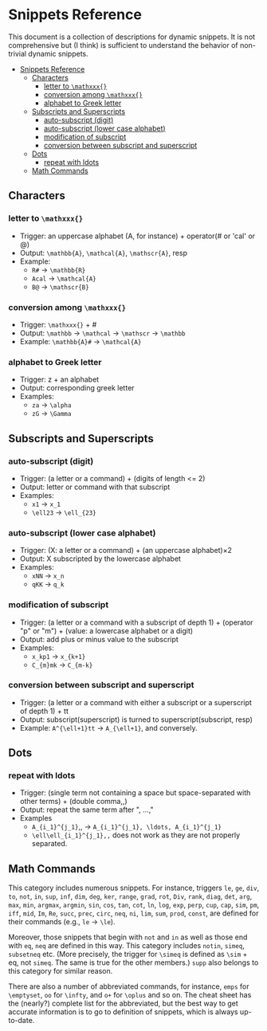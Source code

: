 # Snippets Reference

This document is a collection of descriptions for dynamic snippets.
It is not comprehensive but (I think) is sufficient to understand the behavior of non-trivial dynamic snippets.

- [Snippets Reference](#snippets-reference)
  - [Characters](#characters)
    - [letter to `\mathxxx{}`](#letter-to-mathxxx)
    - [conversion among `\mathxxx{}`](#conversion-among-mathxxx)
    - [alphabet to Greek letter](#alphabet-to-greek-letter)
  - [Subscripts and Superscripts](#subscripts-and-superscripts)
    - [auto-subscript (digit)](#auto-subscript-digit)
    - [auto-subscript (lower case alphabet)](#auto-subscript-lower-case-alphabet)
    - [modification of subscript](#modification-of-subscript)
    - [conversion between subscript and superscript](#conversion-between-subscript-and-superscript)
  - [Dots](#dots)
    - [repeat with ldots](#repeat-with-ldots)
  - [Math Commands](#math-commands)

## Characters

### letter to `\mathxxx{}`

- Trigger: an uppercase alphabet (A, for instance) + operator(# or 'cal' or @)
- Output: `\mathbb{A}`, `\mathcal{A}`, `\mathscr{A}`, resp
- Example:
  - `R#` -> `\mathbb{R}`
  - `Acal` -> `\mathcal{A}`
  - `B@` -> `\mathscr{B}`

### conversion among `\mathxxx{}`

- Trigger: `\mathxxx{}` + #
- Output: `\mathbb` -> `\mathcal` -> `\mathscr` -> `\mathbb`
- Example: `\mathbb{A}#` -> `\mathcal{A}`

### alphabet to Greek letter

- Trigger: z + an alphabet
- Output: corresponding greek letter
- Examples:
  - `za` -> `\alpha`
  - `zG` -> `\Gamma`

## Subscripts and Superscripts

### auto-subscript (digit)

- Trigger: (a letter or a command) + (digits of length <= 2)
- Output: letter or command with that subscript
- Examples:
  - `x1` -> `x_1`
  - `\ell23` -> `\ell_{23}`

### auto-subscript (lower case alphabet)

- Trigger: (X: a letter or a command) + (an uppercase alphabet)×2
- Output: X subscripted by the lowercase alphabet
- Examples:
  - `xNN` -> `x_n`
  - `qKK` -> `q_k`

### modification of subscript

- Trigger: (a letter or a command with a subscript of depth 1) + (operator "p" or "m") + (value: a lowercase alphabet or a digit)
- Output: add plus or minus value to the subscript
- Examples:
  - `x_kp1` -> `x_{k+1}`
  - `C_{m}mk` -> `C_{m-k}`

### conversion between subscript and superscript

- Trigger: (a letter or a command with either a subscript or a superscript of depth 1) + tt
- Output: subscript(superscript) is turned to superscript(subscript, resp)
- Example: `A^{\ell+1}tt` -> `A_{\ell+1}`, and conversely.

## Dots

### repeat with ldots

- Trigger: (single term not containing a space but space-separated with other terms) + (double comma,,)
- Output: repeat the same term after ", ...,"
- Examples
  - `A_{i_1}^{j_1}`,, -> `A_{i_1}^{j_1}, \ldots, A_{i_1}^{j_1}`
  - `\ell\ell_{i_1}^{j_1},,` does not work as they are not properly separated.

## Math Commands

This category includes numerous snippets. For instance, triggers `le`, `ge`, `div`, `to`, `not`, `in`, `sup`, `inf`, `dim`, `deg`, `ker`, `range`, `grad`, `rot`, `Div`, `rank`, `diag`, `det`, `arg`, `max`, `min`, `argmax`, `argmin`, `sin`, `cos`, `tan`, `cot`, `ln`, `log`, `exp`, `perp`, `cup`, `cap`, `sim`, `pm`, `iff`, `mid`, `Im`, `Re`, `succ`, `prec`, `circ`, `neq`, `ni`, `lim`, `sum`, `prod`, `const`, are defined for their commands (e.g., `le` -> `\le`).

Moreover, those snippets that begin with `not` and `in` as well as those end with `eq`, `neq` are defined in this way. This category includes `notin`, `simeq`, `subsetneq` etc. (More precisely, the trigger for `\simeq` is defined as `\sim` + eq, not `simeq`. The same is true for the other members.) `supp` also belongs to this category for similar reason.

There are also a number of abbreviated commands, for instance, `emps` for `\emptyset`, `oo` for `\infty`, and `o+` for `\oplus` and so on.
The cheat sheet has the (nearly?) complete list for the abbreviated, but the best way to get accurate information is to go to definition of snippets, which is always up-to-date.
